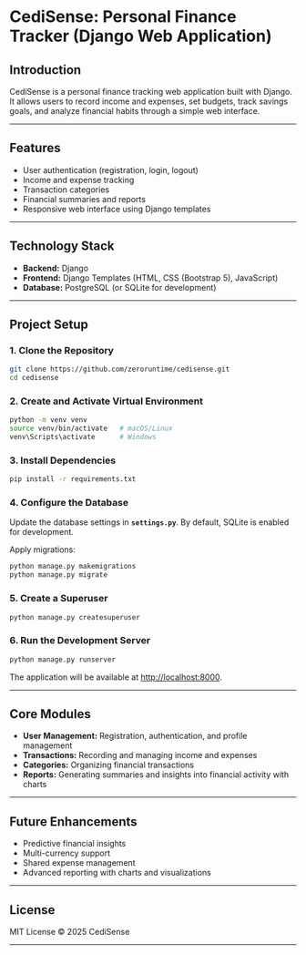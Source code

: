 # CediSense: Personal Finance Tracker (Django Web Application)

## Introduction

CediSense is a personal finance tracking web application built with Django.
It allows users to record income and expenses, set budgets, track savings goals, and analyze financial habits through a simple web interface.

---

## Features

* User authentication (registration, login, logout)
* Income and expense tracking
* Transaction categories
* Financial summaries and reports
* Responsive web interface using Django templates

---

## Technology Stack

* **Backend:** Django
* **Frontend:** Django Templates (HTML, CSS (Bootstrap 5), JavaScript)
* **Database:** PostgreSQL (or SQLite for development)

---

## Project Setup

### 1. Clone the Repository

```sh
git clone https://github.com/zeroruntime/cedisense.git
cd cedisense
```

### 2. Create and Activate Virtual Environment

```sh
python -m venv venv
source venv/bin/activate   # macOS/Linux
venv\Scripts\activate      # Windows
```

### 3. Install Dependencies

```sh
pip install -r requirements.txt
```

### 4. Configure the Database

Update the database settings in **`settings.py`**.
By default, SQLite is enabled for development.

Apply migrations:

```sh
python manage.py makemigrations
python manage.py migrate
```

### 5. Create a Superuser

```sh
python manage.py createsuperuser
```

### 6. Run the Development Server

```sh
python manage.py runserver
```

The application will be available at [http://localhost:8000](http://localhost:8000).

---

## Core Modules

* **User Management:** Registration, authentication, and profile management
* **Transactions:** Recording and managing income and expenses
* **Categories:** Organizing financial transactions
* **Reports:** Generating summaries and insights into financial activity with charts

---

## Future Enhancements

* Predictive financial insights
* Multi-currency support
* Shared expense management
* Advanced reporting with charts and visualizations

---

## License

MIT License © 2025 CediSense

---
